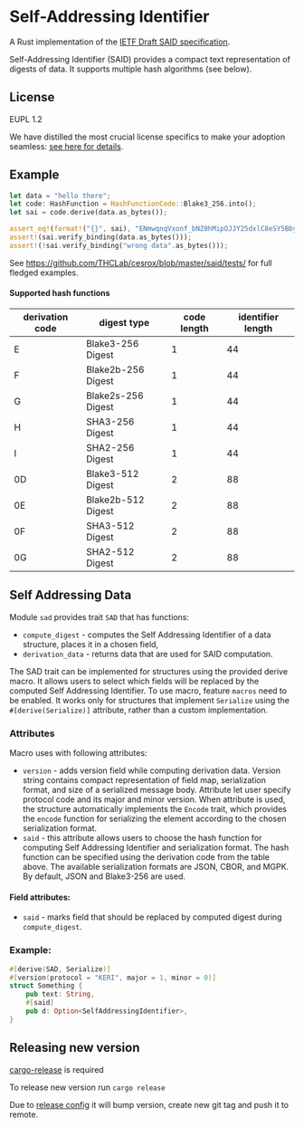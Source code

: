# Self-Addressing Identifier

A Rust implementation of the [IETF Draft SAID specification](https://weboftrust.github.io/ietf-said/draft-ssmith-said.html).

Self-Addressing Identifier (SAID) provides a compact text representation of digests of data. It supports multiple hash algorithms (see below).

## License

EUPL 1.2

We have distilled the most crucial license specifics to make your adoption seamless: [see here for details](https://github.com/THCLab/licensing).

## Example
```rust
let data = "hello there";
let code: HashFunction = HashFunctionCode::Blake3_256.into();
let sai = code.derive(data.as_bytes());

assert_eq!(format!("{}", sai), "ENmwqnqVxonf_bNZ0hMipOJJY25dxlC8eSY5BbyMCfLJ");
assert!(sai.verify_binding(data.as_bytes()));
assert!(!sai.verify_binding("wrong data".as_bytes()));
```

See https://github.com/THCLab/cesrox/blob/master/said/tests/ for full fledged examples.

#### Supported hash functions

| derivation code| digest type 		| code length 	| identifier length	|
|---------------|-------------------|---------------|-------------------|
| E				| Blake3-256 Digest | 1				| 44 				|
| F 			| Blake2b-256 Digest| 1				| 44				|
| G				| Blake2s-256 Digest| 1				| 44				|
| H				| SHA3-256 Digest 	| 1				| 44				|
| I				| SHA2-256 Digest	| 1				| 44				|
| 0D			| Blake3-512 Digest | 2				| 88				|
| 0E			| Blake2b-512 Digest| 2				| 88				|
| 0F			| SHA3-512 Digest 	| 2				| 88				|
| 0G			| SHA2-512 Digest	| 2				| 88				|


## Self Addressing Data

Module `sad` provides trait `SAD` that has functions:
- `compute_digest` - computes the Self Addressing Identifier of a data structure, places it in a chosen field,
- `derivation_data` - returns data that are used for SAID computation.

The SAD trait can be implemented for structures using the provided derive macro. It allows users to select which fields will be replaced by the computed Self Addressing Identifier.
To use macro, feature `macros` need to be enabled. It works only for structures that implement `Serialize` using the `#[derive(Serialize)]` attribute, rather than a custom implementation.
### Attributes

Macro uses with following attributes:
- `version` - adds version field while computing derivation data. Version string contains compact representation of field map, serialization format, and size of a serialized message body. Attribute let user specify protocol code and its major and minor version. When attribute is used, the structure automatically implements the `Encode` trait, which provides the `encode` function for serializing the element according to the chosen serialization format.
- `said` -  this attribute allows users to choose the hash function for computing Self Addressing Identifier and serialization format. The hash function can be specified using the derivation code from the table above. The available serialization formats are JSON, CBOR, and MGPK. By default, JSON and Blake3-256 are used.

#### Field attributes:
- `said` - marks field that should be replaced by computed digest during `compute_digest`.

### Example:
```rust
#[derive(SAD, Serialize)]
#[version(protocol = "KERI", major = 1, minor = 0)]
struct Something {
	pub text: String,
	#[said]
	pub d: Option<SelfAddressingIdentifier>,
}
```

## Releasing new version
[cargo-release](https://github.com/crate-ci/cargo-release) is required

To release new version run `cargo release`

Due to [release config](./release.toml) it will bump version, create new git tag
and push it to remote.
